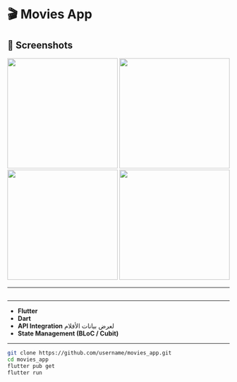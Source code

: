 # 🎬 Movies App  
## 📱 Screenshots  

<img src="https://github.com/user-attachments/assets/61a5368a-eab3-4fb9-a231-71632c5d445f" width="250" />

<img src="https://github.com/user-attachments/assets/a61eb91d-6faa-42de-9e31-5ead784f353a" width="250" />

<img src="https://github.com/user-attachments/assets/2ecc0164-1e0b-4a52-b427-dd6c3b0dff4e" width="250" />

<img src="https://github.com/user-attachments/assets/09cf352e-14f3-403e-a33b-3662acfa3a61" width="250" />


---

##
---

- **Flutter**  
- **Dart**  
- **API Integration** لعرض بيانات الأفلام  
- **State Management (BLoC / Cubit)**  

---

```bash
git clone https://github.com/username/movies_app.git
cd movies_app
flutter pub get
flutter run
